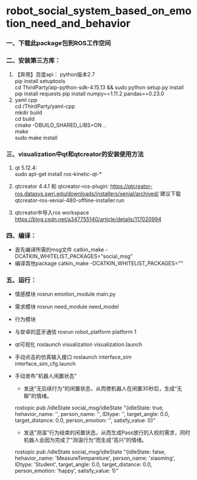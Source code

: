 <!--
 * @Descripttion: 
 * @version: 
 * @Author: Zhang Jiadong
 * @Date: 2021-12-18 20:20:34
 * @LastEditors: Zhang Jiadong
 * @LastEditTime: 2023-05-09 11:49:12
-->
#  robot_social_system_based_on_emotion_need_and_behavior
### 一、下载此package包到ROS工作空间


### 二、安装第三方库：
1.  【弃用】百度api： 
    python版本2.7  
    pip install setuptools   
    cd ThirdParty/aip-python-sdk-4.15.13  &&  sudo python setup.py install   
    pip install requests 
    pip install numpy==1.11.2 pandas==0.23.0   
2.  yaml cpp  
    cd /ThirdParty/yaml-cpp   
    mkdir build   
    cd build   
    cmake -DBUILD_SHARED_LIBS=ON ..   
    make   
    sudo make install   


### 三、visualization中qt和qtcreator的安装使用方法
1. qt 5.12.4:  
	sudo apt-get install ros-kinetic-qt-*
2. qtcreator 4.4.1  和 qtcreator-ros-plugin: 
	https://qtcreator-ros.datasys.swri.edu/downloads/installers/xenial/archived/    建议下载qtcreator-ros-xenial-480-offline-installer.run 

3. qtcreator中导入ros workspace  
	https://blog.csdn.net/a347755140/article/details/117020994


### 四、编译：
+ 首先编译所需的msg文件
    catkin_make -DCATKIN_WHITELIST_PACKAGES="social_msg"
+ 编译其他package
    catkin_make -DCATKIN_WHITELIST_PACKAGES=""

### 五、运行：
+ 情感模块
rosrun emotion_module main.py

+ 需求模块
rosrun need_module need_model

+ 行为模块
 
 
+ 与安卓的蓝牙通信
rosrun robot_platform platform 1

+ qt可视化
roslaunch visualization  visualization.launch    

+ 手动点击的仿真输入接口
roslaunch interface_sim interface_sim_cfg.launch

+ 手动发布"机器人闲置状态"
    + 发送“无后续行为”的闲置状态，从而使机器人在闲置30秒后，生成“无聊”的情绪。
    
    rostopic pub /idleState social_msg/idleState "{idleState: true, hehavior_name: '', person_name: '', IDtype: '', target_angle: 0.0,   target_distance: 0.0, person_emotion: '', satisfy_value: 0}" 

    + 发送“测温”行为结束的闲置状态，从而生成Pass放行的入校的需求，同时机器人会因为完成了”测温行为“而生成“高兴”的情绪。
    
    rostopic pub /idleState social_msg/idleState "{idleState: false, hehavior_name: 'MeasureTempareture', person_name: 'xiaoming', IDtype: 'Student', target_angle: 0.0,
    target_distance: 0.0, person_emotion: 'happy', satisfy_value: 1}"
    
    



